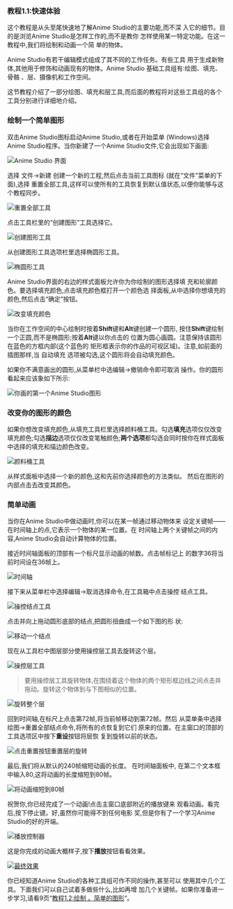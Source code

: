 ### 教程1.1:快速体验

这个教程是从头至尾快速地了解Anime Studio的主要功能,而不深 入它的细节。目的是浏览Anime Studio是怎样工作的,而不是教你 怎样使用某一特定功能。在这一教程中,我们将绘制和动画一个简 单的物体。

Anime Studio有若干编辑模式组成了其不同的工作任务。有些工具 用于生成新物体,其他用于修饰和动画现有的物体。Anime Studio 基础工具组有:绘图、填充、骨骼 、层、摄像机和工作空间。

这节教程介绍了一部分绘图、填充和层工具,而后面的教程将对这些工具组的各个工具分别进行详细地介绍。

### 绘制一个简单图形

双击Anime Studio图标启动Anime Studio,或者在开始菜单 (Windows)选择Anime Studio程序。当你新建了一个Anime Studio文件,它会出现如下画面:

![Anime Studio 界面](images/anime-studio-界面.png)

选择 文件->新建 创建一个新的工程,然后点击当前工具图标 (就在“文件”菜单的下面),选择 重置全部工具,这样可以使所有的工具恢复到默认值状态,以便你能够与这个教程同步。

![重置全部工具](images/重置全部工具.png)

点击工具栏里的“创建图形”工具选择它。

![创建图形工具](images/创建图形工具.png)

从创建图形工具选项栏里选择椭圆形工具。

![椭圆形工具](images/椭圆形工具.png)

Anime Studio界面的右边的样式面板允许你为你绘制的图形选择填 充和轮廓颜色。要选择填充颜色,点击填充颜色框打开一个颜色选 择面板,从中选择你想填充的颜色,然后点击“确定”按钮。

![改变填充颜色](images/改变填充颜色.png)

当你在工作空间的中心绘制时按着**Shift**键和**Alt**键创建一个圆形, 按住**Shift**键绘制一个正圆,而不是椭圆形;按着**Alt**键以你点击的 位置为圆心画圆。注意保持该圆形在蓝色的方框内部(这个蓝色的 矩形框表示你的作品的可视区域)。注意,如前面的插图那样,当 自动填充 选项被勾选,这个圆形将会自动填充颜色。

如果你不满意画出的圆形,从菜单栏中选编辑->撤销命令即可取消 操作。你的圆形看起来应该象如下所示:

![你画的第一个Anime Studio图形](images/你画的第一个Anime-Studio图形.png)

### 改变你的图形的颜色

如果你想改变填充颜色,从填充工具栏里选择颜料桶工具。勾选**填充**选项仅仅改变填充颜色;勾选**描边**选项仅仅改变笔触颜色;**两个选项**都勾选会同时按你在样式面板中选择的填充和描边颜色改变。

![颜料桶工具](images/颜料桶工具.png)

从样式面板中选择一个新的颜色,这和先前你选择颜色的方法类似。 然后在图形的内部点击去改变其颜色。

### 简单动画

当你在Anime Studio中做动画时,你可以在某一帧通过移动物体来 设定关键帧——在时间轴上的点,它表示一个物体的某一位置。在 时间轴上两个关键帧之间的内容,Anime Studio会自动计算物体的位置。

接近时间轴面板的顶部有一个标尺显示动画的帧数。点击帧标记上 的数字36将当前时间设在36帧上。

![时间轴](images/时间轴.png)

接下来从菜单栏中选择编辑->取消选择命令,在工具箱中点击操控 结点工具。

![操控结点工具](images/操控结点工具.png)

点击并向上拖动圆形底部的结点,把圆形扭曲成一个如下图的形状:
![移动一个结点](images/移动一个结点.png)
现在从工具栏中图层部分使用操控层工具去旋转这个层。
![操控层工具](images/操控层工具.png)
> 要用操控层工具旋转物体,在围绕着这个物体的两个矩形框边线之间点击并拖动。旋转这个物体到与下图相似的位置。
![旋转整个层](images/旋转整个层.png)
回到时间轴,在标尺上点击第72帧,将当前帧移动到第72帧。然后 从菜单条中选择绘图->重置全部结点命令,将所有的点恢复到它们 原来的位置。在主窗口的顶部的工具选项区中按下**重设**按钮将层恢 复到旋转以前的状态。
![点击重置按钮重置层的旋转](images/点击重置按钮重置层的旋转.png)
最后,我们将从默认的240帧缩短动画的长度。 在时间轴面板中, 在第二个文本框中输入80,这将动画的长度缩短到80帧。
![将动画缩短到80帧](images/将动画缩短到80帧.png)
祝贺你,你已经完成了一个动画!点击主窗口底部附近的播放键来 观看动画。看完后,按下停止键。好,虽然你可能得不到任何电影 奖,但是你有了一个学习Anime Studio的好的开端。

![播放控制器](images/播放控制器.png)

这是你完成的动画大概样子,按下**播放**按钮看看效果。

[![最终效果](images/最终效果.png)](media/最终效果.swf)

你已经知道Anime Studio的各种工具组可作不同的操作,甚至可以 使用其中几个工具。下面我们可以自己试着多做些什么,比如再增 加几个关键帧。如果你准备进一步学习,请看9页“[教程1.2:绘制 。简单的图形](drawing-simple-shapes.md)“。